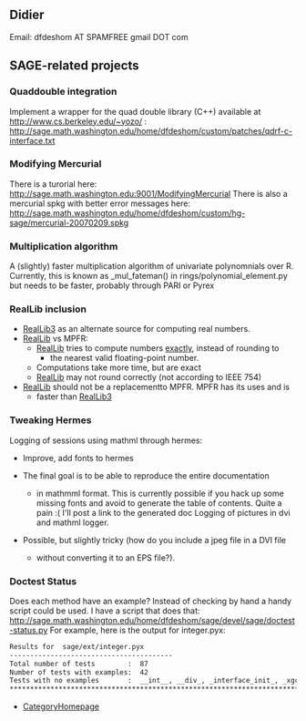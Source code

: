 

## Didier

Email: dfdeshom AT SPAMFREE gmail DOT com 


## SAGE-related projects


### Quaddouble integration

Implement a wrapper for the quad double library (C++) available at <a href="http://www.cs.berkeley.edu/~yozo/">http://www.cs.berkeley.edu/~yozo/</a>  : <a href="http://sage.math.washington.edu/home/dfdeshom/custom/patches/qdrf-c-interface.txt">http://sage.math.washington.edu/home/dfdeshom/custom/patches/qdrf-c-interface.txt</a> 


### Modifying Mercurial

There is a turorial here: <a href="http://sage.math.washington.edu:9001/ModifyingMercurial">http://sage.math.washington.edu:9001/ModifyingMercurial</a> There is also a mercurial spkg with better error messages here: <a href="http://sage.math.washington.edu/home/dfdeshom/custom/hg-sage/mercurial-20070209.spkg">http://sage.math.washington.edu/home/dfdeshom/custom/hg-sage/mercurial-20070209.spkg</a> 


### Multiplication algorithm

A (slightly) faster multiplication algorithm of univariate polynomnials over R. Currently, this is known as _mul_fateman() in rings/polynomial_element.py but needs to be faster, probably through PARI or Pyrex 


### RealLib inclusion

* <a href="/RealLib3">RealLib3</a> as an alternate source for computing real numbers. 
* <a href="/RealLib">RealLib</a> vs MPFR: 
   * <a href="/RealLib">RealLib</a> tries to compute numbers <ins>exactly</ins>, instead of rounding to 
      * the nearest valid floating-point number. 
   * Computations take more time, but are exact 
   * <a href="/RealLib">RealLib</a> may not round correctly (not according to IEEE 754) 
* <a href="/RealLib">RealLib</a> should not be a replacementto MPFR. MPFR has its uses and is 
   * faster than <a href="/RealLib3">RealLib3</a> 

### Tweaking Hermes

Logging of sessions using mathml through hermes: 

* Improve, add fonts to hermes 
* The final goal is to be able to reproduce the entire documentation 
   * in mathmml format. This is currently possible if you hack up some missing fonts and avoid to generate the table of contents. Quite a pain :( I'll post a link to the generated doc 
Logging of pictures in dvi and mathml logger. 

* Possible, but slightly tricky (how do you include a jpeg file in a DVI file 
   * without converting it to an EPS file?). 

### Doctest Status

Does each method have an example? Instead of checking by hand a handy script could be used. I have a script that does that: <a class="http" href="http://sage.math.washington.edu/home/dfdeshom/sage/devel/sage/doctest-status.py">http://sage.math.washington.edu/home/dfdeshom/sage/devel/sage/doctest-status.py</a> For example, here is the output for integer.pyx: 
```txt
Results for  sage/ext/integer.pyx
----------------------------------------
Total number of tests        :  87
Number of tests with examples:  42
Tests with no examples       :  __int__, __div_, _interface_init_, _xgcd, __cmp__, factor, factorial, __mul_, integer, __add_, __richcmp__, __floordiv, __nonzero__, crt, _and, _lcm, __long__, __str_malloc, rational_reconstruction, _mpfr_, parent, __sub_, pmem_malloc, __and__, _reduce_set, __float__, _pari_, _rshift, __invert__, _latex_, _mathml_, copy, valuation, _or, _im_gens_, __hash__, GCD_list, __reduce__, LCM_list, __new__, is_unit, __dealloc__, __repr__, __or__, _lshift
********************************************************************************
```
* <a href="/CategoryHomepage">CategoryHomepage</a> 